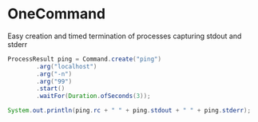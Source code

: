 # OneCommand
Easy creation and timed termination of processes capturing stdout and stderr

```java
ProcessResult ping = Command.create("ping")
        .arg("localhost")
        .arg("-n")
        .arg("99")
        .start()
        .waitFor(Duration.ofSeconds(3));

System.out.println(ping.rc + " " + ping.stdout + " " + ping.stderr);
```
